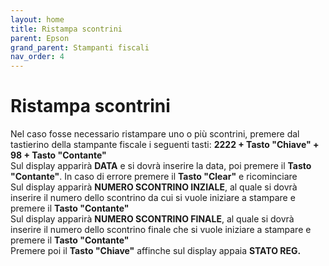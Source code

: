 ```yaml
---
layout: home
title: Ristampa scontrini
parent: Epson
grand_parent: Stampanti fiscali
nav_order: 4
---
```


# Ristampa scontrini

Nel caso fosse necessario ristampare uno o più scontrini, premere dal tastierino della stampante fiscale i seguenti tasti:
**2222 + Tasto "Chiave" + 98 + Tasto "Contante"** \
Sul display apparirà **DATA** e si dovrà inserire la data, poi premere il **Tasto "Contante"**. In caso di errore premere il **Tasto "Clear"** e ricominciare \
Sul display apparirà **NUMERO SCONTRINO INZIALE**, al quale si dovrà inserire il numero dello scontrino da cui si vuole iniziare a stampare e premere il **Tasto "Contante"** \
Sul display apparirà **NUMERO SCONTRINO FINALE**, al quale si dovrà inserire il numero dello scontrino finale che si vuole iniziare a stampare e premere il **Tasto "Contante"** \
Premere poi il **Tasto "Chiave"** affinche sul display appaia **STATO REG.**
